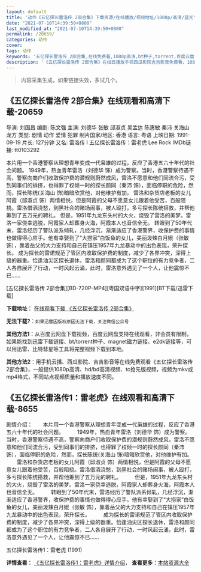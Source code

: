 ```yaml
---
layout: default
title: '动作《五亿探长雷洛传 2部合集》下载资源/在线播放/视频地址/1080p/高清/蓝光'
date: "2021-07-10T14:39:50+0800"
last_modified_at: "2021-07-10T14:39:50+0800"
permalink: /20659/
categories: 动作
cover:
tags: 动作
keywords: '五亿探长雷洛传 2部合集,在线免费看,1080p高清,bt种子,torrent,百度云盘,magnet,磁力链,迅雷下载资源'
description: '《五亿探长雷洛传 2部合集》在线云播放手机西瓜影院吉吉影音免费看，1080p高清bd/hd未删减完整版和tc抢先枪版，mkv/mp4格式，附带bt/torrent种子、magnet/磁力链、百度云盘、网盘资源迅雷下载链接'
---
```


>内容采集生成，如果链接失效，多试几个。


## 《五亿探长雷洛传 2部合集》在线观看和高清下载-20659

导演: 刘国昌 编剧: 陈文强 主演: 刘德华 张敏 邱淑贞 吴孟达 陈惠敏 秦沛 关海山 龙方 类型: 剧情 动作 爱情 犯罪 制片国家/地区: 香港 语言: 粤语 上映日期: 1991-09-19 片长: 127分钟 又名: 雷洛传 I 五亿探长雷洛传：雷老虎 Lee Rock IMDb链接: tt0103292

本片用一个香港警察从理想青年变成一代枭雄的过程，反应了香港五六十年代的社会问题。 1949年，热血青年雷洛（刘德华 饰）成为警察。当时，香港警察待遇不高，警察向商户们收取保护费的潜规则蔚然成风，雷洛不愿意和他们同流合污，受到同事们的排挤，也得罪了权倾一时的探长颜同（秦沛 饰），面临停职的危险，然而，探长陈统(关海山 饰)暗暗欣赏他，对他维护有加。 雷洛和杂货店老板的女儿阿霞（邱淑贞 饰）两情相悦，但是阿霞的父母不愿意女儿跟着他受苦，百般阻挠。雷洛借酒浇愁，到黑社会的赌场闹事，被人殴打，多亏探长陈统搭救，并帮他筹到了五万元的聘礼。 但是，1951年九龙东头村的大火，烧毁了雷洛的美梦。雷洛一家侥幸逃脱，阿霞家人却葬身火海，阿霞本人也音信全无。 转眼到了50年代末，雷洛经历了警队派系倾轧，几经浮沉，渐渐适应了香港警界，收保护费的事情也做得得心应手。他有幸娶到了“大捞家”白饭鱼的女儿，美丽泼辣白月娥（张敏 饰），靠着岳父的大力支持和自己在镇压1957年九龙暴动中的出色表现，荣升探长。 成为探长的雷诺规范了管区内收取保护费的制度，减少了各界冲突，深得上级的器重。恰逢油尖区探长退休，雷洛和颜同都成为了这个职位的有力竞争者，二人各自展开了行动，一时风起云涌，此时，雷洛意外遇见了一个人，让他震惊不已……


[五亿探长雷洛传 2部合集][BD-720P-MP4][粤国双语中字][1991][BT下载/迅雷下载]

**下载地址**： [在线观看下载 《五亿探长雷洛传 2部合集》](https://www.btdx8.com/torrent/lee_rock_1991.html) 


**无法下载?**：`如果迅雷因版权原因无法下载，关注微信公众号 `

**其他方法1**：从百度云网盘下载视频，百度云网盘支持在线观看，非会员有限制，如果能找到迅雷下载链接、bt/torrent种子、magnet磁力链接、e2dk链接等，可以用迅雷、比特彗星等工具将完整视频下载到本地。

**其他方法2**：用手机云播、西瓜影院、吉吉影音等在线免费观看《五亿探长雷洛传 2部合集》，一般提供1080p高清、hd/bd高清视频、tc抢先版视频，视频为mkv或mp4格式，不同站点视频质量和播放速度不同。


## 《五亿探长雷洛传1：雷老虎》在线观看和高清下载-8655

剧情介绍：　　本片用一个香港警察从理想青年变成一代枭雄的过程，反应了香港五六十年代的社会问题。  　　1949年，热血青年雷洛（刘德华 饰）成为警察。当时，香港警察待遇不高，警察向商户们收取保护费的潜规则蔚然成风，雷洛不愿意和他们同流合污，受到同事们的排挤，也得罪了权倾一时的探长颜同（秦沛 饰），面临停职的危险，然而，探长陈统(关海山 饰)暗暗欣赏他，对他维护有加。  　　雷洛和杂货店老板的女儿阿霞（邱淑贞 饰）两情相悦，但是阿霞的父母不愿意女儿跟着他受苦，百般阻挠。雷洛借酒浇愁，到黑社会的赌场闹事，被人殴打，多亏探长陈统搭救，并帮他筹到了五万元的聘礼。  　　但是，1951年九龙东头村的大火，烧毁了雷洛的美梦。雷洛一家侥幸逃脱，阿霞家人却葬身火海，阿霞本人也音信全无。  　　转眼到了50年代末，雷洛经历了警队派系倾轧，几经浮沉，渐渐适应了香港警界，收保护费的事情也做得得心应手。他有幸娶到了“大捞家”白饭鱼的女儿，美丽泼辣白月娥（张敏 饰），靠着岳父的大力支持和自己在镇压1957年九龙暴动中的出色表现，荣升探长。  　　成为探长的雷诺规范了管区内收取保护费的制度，减少了各界冲突，深得上级的器重。恰逢油尖区探长退休，雷洛和颜同都成为了这个职位的有力竞争者，二人各自展开了行动，一时风起云涌，此时，雷洛意外遇见了一个人，让他震惊不已……


五亿探长雷洛传1：雷老虎 (1991)

**详情查看**： [《五亿探长雷洛传1：雷老虎》详情介绍](/movie/8655/)， **查看更多**：[本站资源大全](/movie/t/all/)


